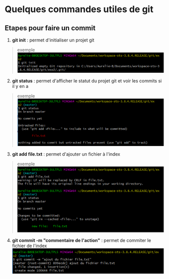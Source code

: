 # Quelques commandes utiles de git 

## Etapes pour faire un commit

1. **git init** : permet d'initialiser un projet git 
> exemple
![commande git init](/pictures/ex_init.png)

2. **git status** : permet d'afficher le statut du projet git et voir les commits si il y en a
> exemple
![commande git status](/pictures/ex_status.png)

3. **git add file.txt** : permet d'ajouter un fichier à l'index 
> exemple
![commande git add](/pictures/ex_add.png)

4. **git commit -m "commentaire de l'action"** : permet de commiter le fichier de l'index
![commande git commit](/pictures/ex_commit.png)
